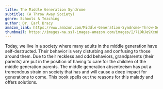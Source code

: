 ```yaml
---
title: The Middle Generation Syndrome
subtitle: (A Throw Away Society)
genre: Schools & Teaching
author: Dr. Earl Bracy
amazon_link: https://www.amazon.com/Middle-Generation-Syndrome-Throw-Society/dp/1648953530/ref=tmm_pap_swatch_0?_encoding=UTF8&qid=1642670140&sr=8-1
thumbnail: https://images-na.ssl-images-amazon.com/images/I/71OkJe9XcnL.jpg
---
```

Today, we live in a society where many adults in the middle generation have self-destructed. Their behavior is very disturbing and confusing to those around them. Due to their reckless and odd behaviors, grandparents (their parents) are put in the position of having to care for the children of the middle generation parents. The middle generation absenteeism has put a tremendous strain on society that has and will cause a deep impact for generations to come. This book spells out the reasons for this malady and offers solutions.